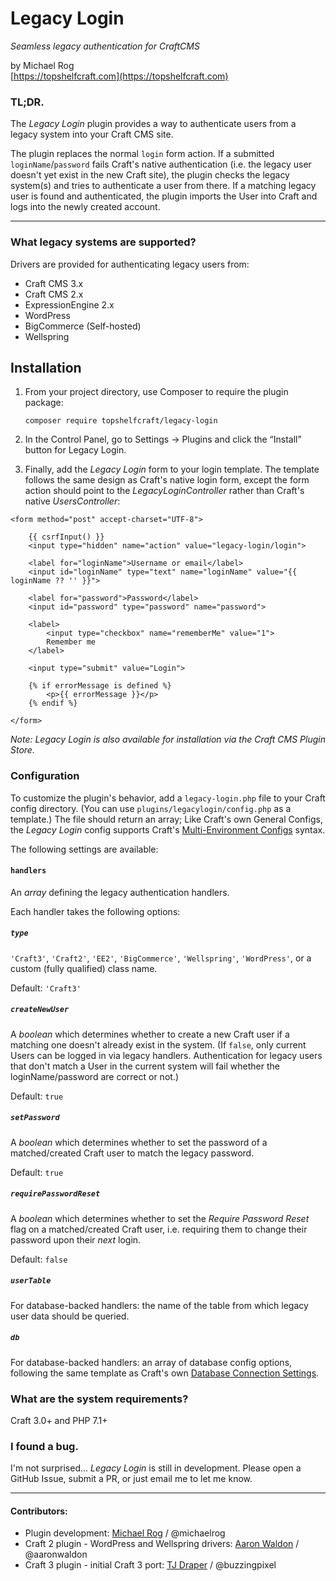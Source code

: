 # Legacy Login

_Seamless legacy authentication for CraftCMS_

by Michael Rog  
[https://topshelfcraft.com](https://topshelfcraft.com)



### TL;DR.

The _Legacy Login_ plugin provides a way to authenticate users from a legacy system into your Craft CMS site.

The plugin replaces the normal `login` form action. If a submitted `loginName`/`password` fails Craft's native authentication (i.e. the legacy user doesn't yet exist in the new Craft site), the plugin checks the legacy system(s) and tries to authenticate a user from there. If a matching legacy user is found and authenticated, the plugin imports the User into Craft and logs into the newly created account.

* * *



### What legacy systems are supported?

Drivers are provided for authenticating legacy users from:

- Craft CMS 3.x
- Craft CMS 2.x
- ExpressionEngine 2.x
- WordPress
- BigCommerce (Self-hosted)
- Wellspring


## Installation

1. From your project directory, use Composer to require the plugin package:

   ```
   composer require topshelfcraft/legacy-login
   ```

2. In the Control Panel, go to Settings → Plugins and click the “Install” button for Legacy Login.

3. Finally, add the _Legacy Login_ form to your login template. The template follows the same design as Craft's native login form, except the form action should point to the _LegacyLoginController_ rather than Craft's native _UsersController_:

```twig
<form method="post" accept-charset="UTF-8">

	{{ csrfInput() }}
	<input type="hidden" name="action" value="legacy-login/login">

	<label for="loginName">Username or email</label>
	<input id="loginName" type="text" name="loginName" value="{{ loginName ?? '' }}">

	<label for="password">Password</label>
	<input id="password" type="password" name="password">

	<label>
		<input type="checkbox" name="rememberMe" value="1">
		Remember me
	</label>

	<input type="submit" value="Login">

	{% if errorMessage is defined %}
		<p>{{ errorMessage }}</p>
	{% endif %}
	
</form>
```

_Note: Legacy Login is also available for installation via the Craft CMS Plugin Store._



### Configuration

To customize the plugin's behavior, add a `legacy-login.php` file to your Craft config directory. (You can use `plugins/legacylogin/config.php` as a template.) The file should return an array; Like Craft's own General Configs, the _Legacy Login_ config supports Craft's [Multi-Environment Configs](https://craftcms.com/docs/multi-environment-configs) syntax.

The following settings are available:

#### `handlers`

An _array_ defining the legacy authentication handlers.
 
Each handler takes the following options:
 
##### `type`

`'Craft3'`, `'Craft2'`, `'EE2'`, `'BigCommerce'`, `'Wellspring'`, `'WordPress'`, or a custom (fully qualified) class name.

Default: `'Craft3'`

##### `createNewUser`

A _boolean_ which determines whether to create a new Craft user if a matching one doesn't already exist in the system. (If `false`, only current Users can be logged in via legacy handlers. Authentication for legacy users that don't match a User in the current system will fail whether the loginName/password are correct or not.)

Default: `true`

##### `setPassword`

A _boolean_ which determines whether to set the password of a matched/created Craft user to match the legacy password.

Default: `true`

##### `requirePasswordReset`

A _boolean_ which determines whether to set the _Require Password Reset_ flag on a matched/created Craft user, i.e. requiring them to change their password upon their _next_ login.

Default: `false`

##### `userTable`

For database-backed handlers: the name of the table from which legacy user data should be queried.

##### `db`

For database-backed handlers: an array of database config options, following the same template as Craft's own [Database Connection Settings](https://docs.craftcms.com/v3/config/db-settings.html).



### What are the system requirements?

Craft 3.0+ and PHP 7.1+



### I found a bug.

I'm not surprised... _Legacy Login_ is still in development. Please open a GitHub Issue, submit a PR, or just email me to let me know.



* * *

#### Contributors:

  - Plugin development: [Michael Rog](http://michaelrog.com) / @michaelrog
  - Craft 2 plugin - WordPress and Wellspring drivers: [Aaron Waldon](https://www.causingeffect.com) / @aaronwaldon
  - Craft 3 plugin - initial Craft 3 port: [TJ Draper](https://buzzingpixel.com/) / @buzzingpixel
